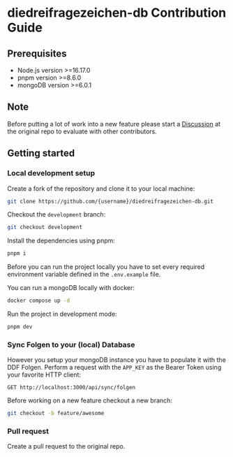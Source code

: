 # diedreifragezeichen-db Contribution Guide

## Prerequisites

- Node.js version >=16.17.0
- pnpm version >=8.6.0
- mongoDB version >=6.0.1

## Note

Before putting a lot of work into a new feature please start a [Discussion](https://github.com/leifarriens/diedreifragezeichen-db/discussions) at the original repo to evaluate with other contributors.

## Getting started

### Local development setup

Create a fork of the repository and clone it to your local machine:

```sh
git clone https://github.com/{username}/diedreifragezeichen-db.git
```

Checkout the `development` branch:

```sh
git checkout development
```

Install the dependencies using pnpm:

```sh
pnpm i
```

Before you can run the project locally you have to set every required environment variable defined in the `.env.example` file.

You can run a mongoDB locally with docker:

```sh
docker compose up -d
```

Run the project in development mode:

```sh
pnpm dev
```

### Sync Folgen to your (local) Database

However you setup your mongoDB instance you have to populate it with the DDF Folgen. Perform a request with the `APP_KEY` as the Bearer Token using your favorite HTTP client:

`GET http://localhost:3000/api/sync/folgen`

Before working on a new feature checkout a new branch:

```sh
git checkout -b feature/awesome
```

### Pull request

Create a pull request to the original repo.
